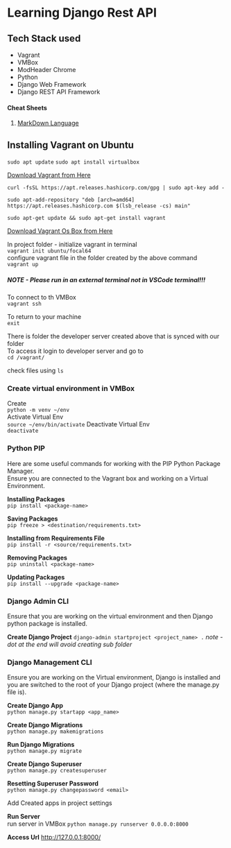 # Learning Django Rest API
## Tech Stack used
- Vagrant
- VMBox
- ModHeader Chrome
- Python
- Django Web Framework
- Django REST API Framework

#### Cheat Sheets
1. [MarkDown Language](https://github.com/adam-p/markdown-here/wiki/Markdown-Cheatsheet)

## Installing Vagrant on Ubuntu
`sudo apt update`
`sudo apt install virtualbox`

[Download Vagrant from Here](https://www.vagrantup.com/downloads "Vagrant Download Page")

`curl -fsSL https://apt.releases.hashicorp.com/gpg | sudo apt-key add -`

`sudo apt-add-repository "deb [arch=amd64] https://apt.releases.hashicorp.com $(lsb_release -cs) main"`

`sudo apt-get update && sudo apt-get install vagrant`

[Download Vagrant Os Box from Here](https://app.vagrantup.com/ubuntu/boxes/focal64 "Vagrant Ubuntu Box Page")

In project folder - initialize vagrant in terminal  
`vagrant init ubuntu/focal64`  
configure vagrant file in the folder created by the above command  
`vagrant up`  

##### *NOTE - Please run in an external terminal not in VSCode terminal!!!*   

To connect to th VMBox  
`vagrant ssh`

To return to your machine  
`exit`  

There is folder the developer server created above that is synced with our folder   
To access it login to developer server and go to   
`cd /vagrant/`

check files using `ls`

### Create virtual environment in VMBox   
Create  
`python -m venv ~/env`  
Activate Virtual Env   
`source ~/env/bin/activate`
Deactivate Virtual Env   
`deactivate`   

### Python PIP
Here are some useful commands for working with the PIP Python Package Manager.   
Ensure you are connected to the Vagrant box and working on a Virtual Environment.    
   
**Installing Packages**   
`pip install <package-name>`   

**Saving Packages**   
`pip freeze > <destination/requirements.txt>`   

**Installing from Requirements File**   
`pip install -r <source/requirements.txt>`   

**Removing Packages**   
`pip uninstall <package-name>`   

**Updating Packages**   
`pip install --upgrade <package-name>`   

### Django Admin CLI
Ensure that you are working on the virtual environment and then Django python package is installed.   

**Create Django Project**
`django-admin startproject <project_name> .`
*note - dot at the end will avoid creating sub folder*

### Django Management CLI
Ensure you are working on the Virtual environment, Django is installed and you are switched to the root of your Django project (where the manage.py​ file is).   

**Create Django App**   
`python manage.py startapp <app_name>`   

**Create Django Migrations**   
`python manage.py makemigrations`   

**Run Django Migrations**   
`python manage.py migrate`   

**Create Django Superuser**   
`python manage.py createsuperuser`   

**Resetting Superuser Password**   
`python manage.py changepassword <email>`    

Add Created apps in project settings

**Run Server**   
run server in VMBox
`python manage.py runserver 0.0.0.0:8000`   

**Access Url**
http://127.0.0.1:8000/

